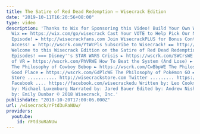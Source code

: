```yaml
---
title: The Satire of Red Dead Redemption – Wisecrack Edition
date: "2019-10-11T16:20:56+08:00"
type: video
description: 'Thanks to Wix for Sponsoring this Video! Build Your Own Website with
  Wix ►► https://wix.com/go/wisecrack Cast Your VOTE to Help Pick Our Next Podcast
  Episode! ► http://wisecrackfans.com Join WisecrackPLUS for Bonus Content & Discord
  Access! ► http://wscrk.com/YtWcPls Subscribe to Wisecrack! ►► http://wscrk.com/SbscrbWC
  Welcome to this Wisecrack Edition on the Satire of Red Dead Redemption! === More
  Episodes! === Disney''s STAR WARS Crisis ► https://wscrk.com/SWCrsWE The Philosophy
  of VR ► https://wscrk.com/PhVRWE How To Beat the System (And Lose) ► https://wscrk.com/HBtSysWE
  The Philosophy of Cowboy Bebop ► https://wscrk.com/CwBbpWE The Philosophy of The
  Good Place ► https://wscrk.com/GdPlcWE The Philosophy of Pokémon GO ► https://wscrk.com/PkmnGWE
  Store ........... http://wisecrackstore.com Twitter ......... https://twitter.com/wisecrack
  Facebook .... https://facebook.com/wisecrackedu Written by: Leo Cookman Directed
  by: Michael Luxemburg Narrated by: Jared Bauer Edited by: Andrew Nishimura Produced
  by: Emily Dunbar © 2018 Wisecrack, Inc.'
publishdate: "2018-10-20T17:00:06.000Z"
url: /wisecrack/rFtd3uRaNUw/
providers:
  youtube:
    id: rFtd3uRaNUw
---
```

